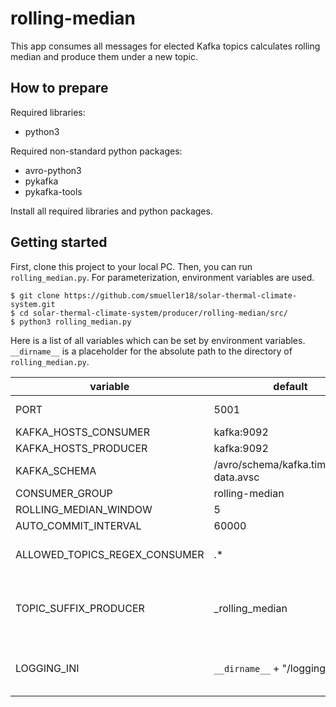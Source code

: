 # rolling-median
This app consumes all messages for elected Kafka topics calculates rolling median and produce them under a new topic.

## How to prepare
Required libraries:

- python3

Required non-standard python packages:
- avro-python3
- pykafka
- pykafka-tools

Install all required libraries and python packages.

## Getting started
First, clone this project to your local PC. Then, you can run `rolling_median.py`. For parameterization, environment variables are used.
```
$ git clone https://github.com/smueller18/solar-thermal-climate-system.git
$ cd solar-thermal-climate-system/producer/rolling-median/src/
$ python3 rolling_median.py
```
Here is a list of all variables which can be set by environment variables. `__dirname__` is a placeholder for the absolute path to the directory of `rolling_median.py`.

| variable | default | type | info |
| --- | --- | --- | --- |
| PORT | 5001 | int | port of REST server |
| KAFKA_HOSTS_CONSUMER | kafka:9092 | string |   |
| KAFKA_HOSTS_PRODUCER | kafka:9092 | string |   |
| KAFKA_SCHEMA | /avro/schema/kafka.timestamp-data.avsc | string |   |
| CONSUMER_GROUP | rolling-median | string |   |
| ROLLING_MEDIAN_WINDOW | 5 | int |   |
| AUTO_COMMIT_INTERVAL | 60000 | int | milliseconds |
| ALLOWED_TOPICS_REGEX_CONSUMER | .* | regex | .* means handle all topics |
| TOPIC_SUFFIX_PRODUCER | _rolling_median | string | produce topic is consumer topic + this suffix |
| LOGGING_INI | `__dirname__` + "/logging.ini" | string | preferrably use absolute path |
